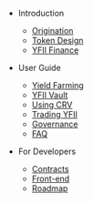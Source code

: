 - Introduction
    - [Origination](origination.md)
    - [Token Design](token-design.md)
    - [YFII Finance](yfii-finance.md)

- User Guide
    - [Yield Farming](yield-farming.md)
    - [YFII Vault](vault.md)
    - [Using CRV](using-crv.md)
    - [Trading YFII](trading-yfii.md)
    - [Governance](governance.md)
    - [FAQ](faq.md)

- For Developers

    - [Contracts](contracts.md)
    - [Front-end](front-end.md)
    - [Roadmap](roadmap.md)